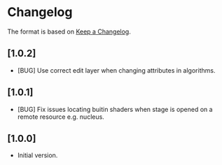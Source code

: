 # Changelog

The format is based on [Keep a Changelog](https://keepachangelog.com/en/1.0.0/).

## [1.0.2]

- [BUG] Use correct edit layer when changing attributes in algorithms.

## [1.0.1]

- [BUG] Fix issues locating buitin shaders when stage is opened on a remote resource e.g. nucleus.

## [1.0.0]

- Initial version.
